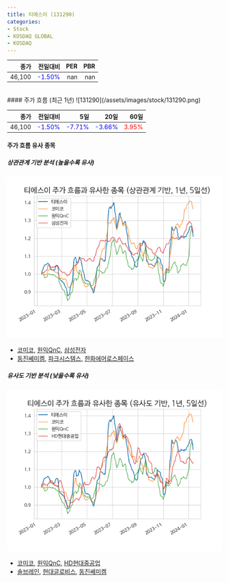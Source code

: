 ```yaml
---
title: 티에스이 (131290)
categories:
- Stock
- KOSDAQ GLOBAL
- KOSDAQ
---
```


|종가|전일대비|PER|PBR|
|---:|-------:|--:|---:|
|46,100|<span style="color: blue">-1.50%</span>|nan|nan|

<!-- more -->
<br>
#### 주가 흐름 (최근 1년)
![131290](/assets/images/stock/131290.png)

|종가|전일대비|5일|20일|60일|
|---:|-------:|--:|---:|---:|
|46,100|<span style="color: blue">-1.50%</span>|<span style="color: blue">-7.71%</span>|<span style="color: blue">-3.66%</span>|<span style="color: red">3.95%</span>|

<!-- more -->

#### 주가 흐름 유사 종목

##### 상관관계 기반 분석 (높을수록 유사)
![131290](/assets/images/stock/131290_corr.png)
- [코미코](/183300/), [원익QnC](/074600/), [삼성전자](/005930/)
- [동진쎄미켐](/005290/), [파크시스템스](/140860/), [한화에어로스페이스](/012450/)

##### 유사도 기반 분석 (낮을수록 유사)	
![131290](/assets/images/stock/131290_sim.png)
- [코미코](/183300/), [원익QnC](/074600/), [HD현대중공업](/329180/)
- [솔브레인](/357780/), [현대글로비스](/086280/), [동진쎄미켐](/005290/)